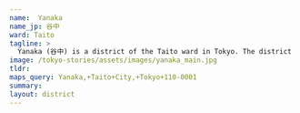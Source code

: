 ```yaml
---
name:  Yanaka
name_jp: 谷中
ward: Taito
tagline: >
  Yanaka (谷中) is a district of the Taito ward in Tokyo. The district is known for its air of nostalgia and a rustic charm. It is within walking distance of Ueno Park and despite its popular market street (Yanaka Ginza), it's a fairly quiet neighborhood. 
image: /tokyo-stories/assets/images/yanaka_main.jpg
tldr:
maps_query: Yanaka,+Taito+City,+Tokyo+110-0001
summary:
layout: district
---
```

